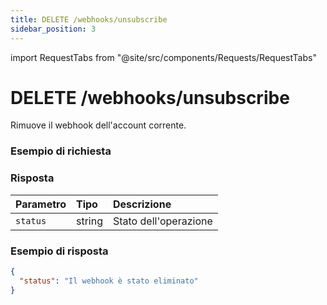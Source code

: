 ```yaml
---
title: DELETE /webhooks/unsubscribe
sidebar_position: 3
---
```


import RequestTabs from "@site/src/components/Requests/RequestTabs"

# DELETE /webhooks/unsubscribe

Rimuove il webhook dell'account corrente.

### Esempio di richiesta

<RequestTabs endpoint='webhooks_api' request="delete_webhooks_unsubscribe"/>

### Risposta

| Parametro  | Tipo   | Descrizione             |
| :--------- | :----- | :---------------------- |
| `status`   | string | Stato dell'operazione    |

### Esempio di risposta

```json title=response.json
{
  "status": "Il webhook è stato eliminato"
}
```